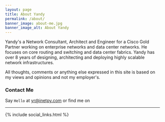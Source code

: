 ```yaml
---
layout: page
title: About Yandy
permalink: /about/
banner_image: about-me.jpg
banner_image_alt: About Yandy
---
```


Yandy's a Network Consultant, Architect and Engineer for a Cisco Gold Partner working on enterprise networks and data center networks. He focuses on core routing and switching and data center fabrics. Yandy has over 8 years of designing, architecting and deploying highly scalable network infrastructures. 

All thoughts, comments or anything else expressed in this site is based on my views and opinions and not my employer's.

### Contact Me

Say `Hello` at [yr@inetpy.com](mailto:yr@inetpy.com) or find
me on

---

{% include social_links.html %}

